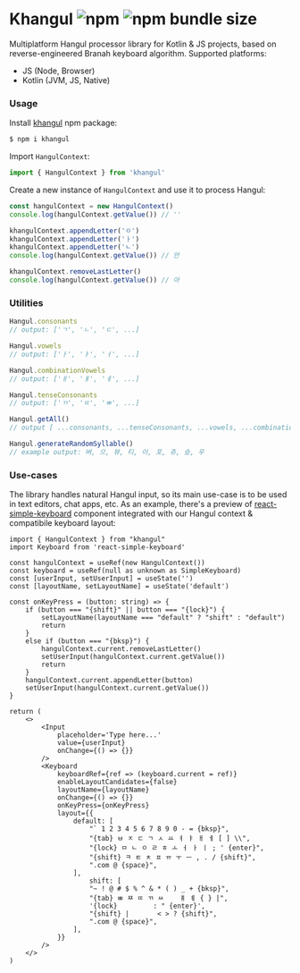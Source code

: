 # Khangul ![npm](https://img.shields.io/npm/v/khangul) ![npm bundle size](https://img.shields.io/bundlephobia/minzip/khangul)

Multiplatform Hangul processor library for Kotlin &amp; JS projects, based on reverse-engineered Branah keyboard algorithm.
Supported platforms:

* JS (Node, Browser)
* Kotlin (JVM, JS, Native)

### Usage

Install [khangul](https://www.npmjs.com/package/khangul) npm package:

```bash
$ npm i khangul
```

Import `HangulContext`:

```typescript
import { HangulContext } from 'khangul'
```

Create a new instance of `HangulContext` and use it to process Hangul:

```typescript
const hangulContext = new HangulContext()
console.log(hangulContext.getValue()) // ''

khangulContext.appendLetter('ㅇ')
khangulContext.appendLetter('ㅏ')
khangulContext.appendLetter('ㄴ')
console.log(hangulContext.getValue()) // 안

khangulContext.removeLastLetter()
console.log(hangulContext.getValue()) // 아
```

### Utilities

```typescript
Hangul.consonants
// output: ['ㄱ', 'ㄴ', 'ㄷ', ...]

Hangul.vowels
// output: ['ㅏ', 'ㅑ', 'ㅓ', ...]

Hangul.combinationVowels
// output: ['ㅐ', 'ㅒ', 'ㅔ', ...]

Hangul.tenseConsonants
// output: ['ㄲ', 'ㄸ', 'ㅃ', ...]

Hangul.getAll()
// output [ ...consonants, ...tenseConsonants, ...vowels, ...combinationVowels ]

Hangul.generateRandomSyllable()
// example output: 벼, 으, 뷰, 티, 이, 포, 쥬, 슜, 우 
```

### Use-cases

The library handles natural Hangul input, so its main use-case is to be used in text editors, chat apps, etc.
As an example, there's a preview of [react-simple-keyboard](https://github.com/hodgef/react-simple-keyboard) component integrated with our Hangul context & compatibile keyboard layout:

```tsx
import { HangulContext } from "khangul"
import Keyboard from 'react-simple-keyboard'

const hangulContext = useRef(new HangulContext())
const keyboard = useRef(null as unknown as SimpleKeyboard)
const [userInput, setUserInput] = useState('')
const [layoutName, setLayoutName] = useState('default')

const onKeyPress = (button: string) => {
    if (button === "{shift}" || button === "{lock}") {
        setLayoutName(layoutName === "default" ? "shift" : "default")
        return
    }
    else if (button === "{bksp}") {
        hangulContext.current.removeLastLetter()
        setUserInput(hangulContext.current.getValue())
        return
    }
    hangulContext.current.appendLetter(button)
    setUserInput(hangulContext.current.getValue())
}

return (
    <>
        <Input
            placeholder='Type here...'
            value={userInput}
            onChange={() => {}}
        />
        <Keyboard
            keyboardRef={ref => (keyboard.current = ref)}
            enableLayoutCandidates={false}
            layoutName={layoutName}
            onChange={() => {}}
            onKeyPress={onKeyPress}
            layout={{
                default: [
                    "` 1 2 3 4 5 6 7 8 9 0 - = {bksp}",
                    "{tab} ㅂ ㅈ ㄷ ㄱ ㅅ ㅛ ㅕ ㅑ ㅐ ㅔ [ ] \\",
                    "{lock} ㅁ ㄴ ㅇ ㄹ ㅎ ㅗ ㅓ ㅏ ㅣ ; ' {enter}",
                    "{shift} ㅋ ㅌ ㅊ ㅍ ㅠ ㅜ ㅡ , . / {shift}",
                    ".com @ {space}",
                ],
                    shift: [
                    "~ ! @ # $ % ^ & * ( ) _ + {bksp}",
                    "{tab} ㅃ ㅉ ㄸ ㄲ ㅆ    ㅒ ㅖ { } |",
                    '{lock}         : " {enter}',
                    "{shift} |       < > ? {shift}",
                    ".com @ {space}",
                ],
            }}
        />
    </>
)
```
